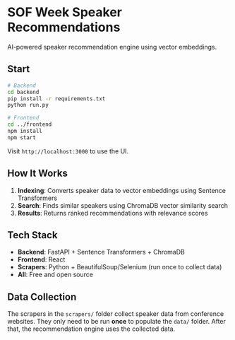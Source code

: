 # SOF Week Speaker Recommendations

AI-powered speaker recommendation engine using vector embeddings.

## Start

```bash
# Backend
cd backend
pip install -r requirements.txt
python run.py

# Frontend  
cd ../frontend
npm install
npm start
```

Visit `http://localhost:3000` to use the UI.

## How It Works

1. **Indexing**: Converts speaker data to vector embeddings using Sentence Transformers
2. **Search**: Finds similar speakers using ChromaDB vector similarity search
3. **Results**: Returns ranked recommendations with relevance scores

## Tech Stack

- **Backend**: FastAPI + Sentence Transformers + ChromaDB
- **Frontend**: React
- **Scrapers**: Python + BeautifulSoup/Selenium (run once to collect data)
- **All**: Free and open source

## Data Collection

The scrapers in the `scrapers/` folder collect speaker data from conference websites. They only need to be run **once** to populate the `data/` folder. After that, the recommendation engine uses the collected data.